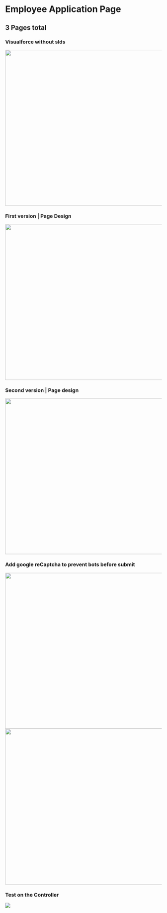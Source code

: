# Employee Application Page
## 3 Pages total

### Visualforce without slds
<img src="https://user-images.githubusercontent.com/43973882/116772648-5b677f80-aa05-11eb-8bcb-a08187e6a303.png" width="800" height="500">


### First version | Page Design
<img src="https://user-images.githubusercontent.com/43973882/116498808-7d270200-a85f-11eb-88b1-a2d24b08dfc7.PNG" width="800" height="500">


### Second version | Page design
<img src="https://user-images.githubusercontent.com/43973882/116771685-2b6aad00-aa02-11eb-863f-2977a9cbaac4.PNG" width="800" height="500">

### Add google reCaptcha to prevent bots before submit
<img src="https://user-images.githubusercontent.com/43973882/116820818-c1e6bd80-ab2b-11eb-907e-b6ec8397863f.png" width="800" height="500">
<img src="https://user-images.githubusercontent.com/43973882/116820823-c7dc9e80-ab2b-11eb-902f-9d9261ea6fbf.png" width="800" height="500">

### Test on the Controller
<img src="https://user-images.githubusercontent.com/43973882/116772255-800e2800-aa02-11eb-8362-c296d4a2e319.png">


